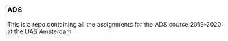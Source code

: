 ### ADS
This is a repo containing all the assignments for the ADS course 2019-2020 at the UAS Amsterdam
